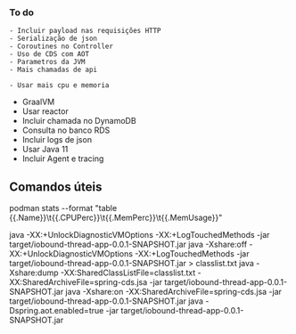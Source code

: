 ### To do

    - Incluir payload nas requisições HTTP
    - Serialização de json
    - Coroutines no Controller
    - Uso de CDS com AOT
    - Parametros da JVM
    - Mais chamadas de api

    - Usar mais cpu e memoria
- GraalVM
- Usar reactor
- Incluir chamada no DynamoDB
- Consulta no banco RDS
- Incluir logs de json
- Usar Java 11
- Incluir Agent e tracing

## Comandos úteis

podman stats --format "table {{.Name}}\t{{.CPUPerc}}\t{{.MemPerc}}\t{{.MemUsage}}"

java -XX:+UnlockDiagnosticVMOptions -XX:+LogTouchedMethods -jar target/iobound-thread-app-0.0.1-SNAPSHOT.jar
java -Xshare:off -XX:+UnlockDiagnosticVMOptions -XX:+LogTouchedMethods -jar target/iobound-thread-app-0.0.1-SNAPSHOT.jar > classlist.txt
java -Xshare:dump -XX:SharedClassListFile=classlist.txt -XX:SharedArchiveFile=spring-cds.jsa -jar target/iobound-thread-app-0.0.1-SNAPSHOT.jar
java -Xshare:on -XX:SharedArchiveFile=spring-cds.jsa -jar target/iobound-thread-app-0.0.1-SNAPSHOT.jar
java -Dspring.aot.enabled=true -jar target/iobound-thread-app-0.0.1-SNAPSHOT.jar
